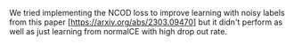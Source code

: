 We tried implementing the NCOD loss to improve learning with noisy labels from this paper [https://arxiv.org/abs/2303.09470] but it didn't perform as well as just learning from normalCE with high drop out rate.